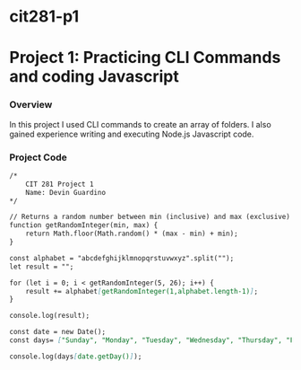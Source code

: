 # cit281-p1

# Project 1: Practicing CLI Commands and coding Javascript

### Overview
In this project I used CLI commands to create an array of folders. I also gained experience writing and executing Node.js Javascript code.

### Project Code
```markdown
/*
    CIT 281 Project 1
    Name: Devin Guardino
*/

// Returns a random number between min (inclusive) and max (exclusive)
function getRandomInteger(min, max) {
    return Math.floor(Math.random() * (max - min) + min);
}

const alphabet = "abcdefghijklmnopqrstuvwxyz".split("");
let result = "";

for (let i = 0; i < getRandomInteger(5, 26); i++) {
    result += alphabet[getRandomInteger(1,alphabet.length-1)];
}

console.log(result);
```

```markdown
const date = new Date();
const days= ["Sunday", "Monday", "Tuesday", "Wednesday", "Thursday", "Friday", "Saturday"];

console.log(days[date.getDay()]);
```
